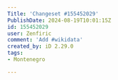 ```yaml
---
Title: 'Changeset #155452029'
PublishDate: 2024-08-19T10:01:15Z
id: 155452029
user: Zenfiric
comment: 'Add #wikidata'
created_by: iD 2.29.0
tags:
- Montenegro

---
```

